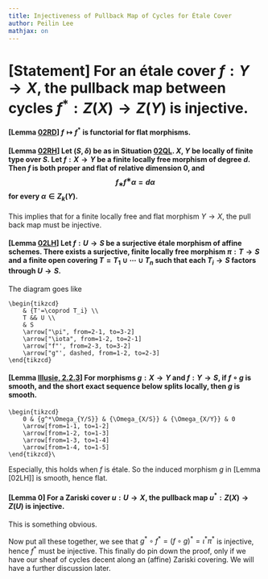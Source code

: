 ```yaml
---
title: Injectiveness of Pullback Map of Cycles for Étale Cover
author: Peilin Lee
mathjax: on
---
```


# [Statement] For an étale cover $f:Y\rightarrow X$, the pullback map between cycles $f^*:Z(X)\rightarrow Z(Y)$ is injective.

#### [Lemma [02RD](https://stacks.math.columbia.edu/tag/02RD)] $f\mapsto f^*$ is functorial for flat morphisms.

#### [Lemma [02RH](https://stacks.math.columbia.edu/tag/02RH)] Let $(S,δ)$ be as in Situation [02QL](https://stacks.math.columbia.edu/tag/02QL). $X$, $Y$ be locally of finite type over $S$. Let $f:X\rightarrow Y$ be a finite locally free morphism of degree $d$. Then $f$ is both proper and flat of relative dimension $0$, and $$f_∗f^∗\alpha=d\alpha$$ for every $\alpha\in Z_k(Y)$.

This implies that for a finite locally free and flat morphism $Y\rightarrow X$, the pull back map must be injective.

#### [Lemma [02LH](https://stacks.math.columbia.edu/tag/02LH)] Let $f:U\rightarrow S$ be a surjective étale morphism of affine schemes. There exists a surjective, finite locally free morphism $\pi:T\rightarrow S$ and a finite open covering $T=T_1\cup\cdots\cup T_n$ such that each $T_i\rightarrow S$ factors through $U\rightarrow S$. 

The diagram goes like
```rawlatex
\begin{tikzcd}
	& {T'=\coprod T_i} \\
	T && U \\
	& S
	\arrow["\pi", from=2-1, to=3-2]
	\arrow["\iota", from=1-2, to=2-1]
	\arrow["f"', from=2-3, to=3-2]
	\arrow["g"', dashed, from=1-2, to=2-3]
\end{tikzcd}
```

#### [Lemma [Illusie, 2.2.3](/assets/IllusieTopicsInAlgebraicGeometry.pdf)] For morphisms $g:X\rightarrow Y$ and $f:Y\rightarrow S$, if $f\circ g$ is smooth, and the short exact sequence below splits locally, then $g$ is smooth.

```rawlatex
\begin{tikzcd}
	0 & {g^*\Omega_{Y/S}} & {\Omega_{X/S}} & {\Omega_{X/Y}} & 0
	\arrow[from=1-1, to=1-2]
	\arrow[from=1-2, to=1-3]
	\arrow[from=1-3, to=1-4]
	\arrow[from=1-4, to=1-5]
\end{tikzcd}\
``` 
Especially, this holds when $f$ is étale. So the induced morphism $g$ in [Lemma [02LH]] is smooth, hence flat.

#### [Lemma 0] For a Zariski cover $u:U\rightarrow X$, the pullback map $u^*:Z(X)\rightarrow Z(U)$ is injective. 

This is something obvious. 

Now put all these together, we see that $g^*\circ f^*=(f\circ g)^*=\iota^*\pi^*$ is injective, hence $f^*$ must be injective. This finally do pin down the proof, only if we have our sheaf of cycles decent along an (affine) Zariski covering. We will have a further discussion later.